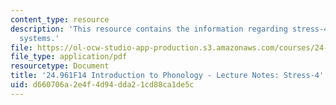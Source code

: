 ```yaml
---
content_type: resource
description: 'This resource contains the information regarding stress-4: peak prominence
  systems.'
file: https://ol-ocw-studio-app-production.s3.amazonaws.com/courses/24-961-introduction-to-phonology-fall-2014/d660706a2e4f4d94dda21cd88ca1de5c_MIT24_961F14_Lecture25.pdf
file_type: application/pdf
resourcetype: Document
title: '24.961F14 Introduction to Phonology - Lecture Notes: Stress-4'
uid: d660706a-2e4f-4d94-dda2-1cd88ca1de5c
---
```

